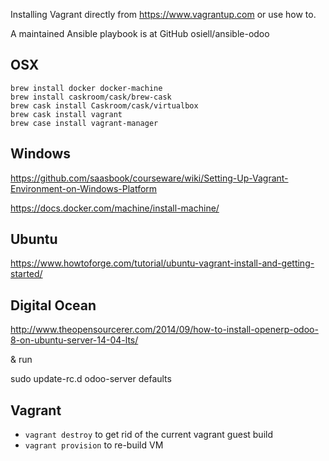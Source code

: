 
Installing Vagrant directly from https://www.vagrantup.com or use how to.

A maintained Ansible playbook is at GitHub osiell/ansible-odoo

OSX
---

```
brew install docker docker-machine
brew install caskroom/cask/brew-cask
brew cask install Caskroom/cask/virtualbox
brew cask install vagrant
brew case install vagrant-manager
```

Windows
-------

https://github.com/saasbook/courseware/wiki/Setting-Up-Vagrant-Environment-on-Windows-Platform

https://docs.docker.com/machine/install-machine/

Ubuntu
------

https://www.howtoforge.com/tutorial/ubuntu-vagrant-install-and-getting-started/


Digital Ocean
-------------

http://www.theopensourcerer.com/2014/09/how-to-install-openerp-odoo-8-on-ubuntu-server-14-04-lts/

& run

sudo update-rc.d odoo-server defaults

Vagrant
-------

* `vagrant destroy` to get rid of the current vagrant guest build
* `vagrant provision` to re-build VM
